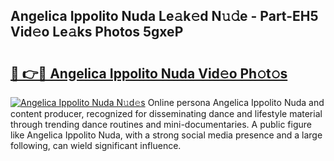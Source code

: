 ## Angelica Ippolito Nuda Le𝚊k𝚎d N𝚞𝚍e - Part-EH5 Vid𝚎o Le𝚊ks Photos 5gxeP

# <h2><a href="http://fbeyfdz.evod.top/?m=Angelica+Ippolito+Nuda">🔗 👉🔴 Angelica Ippolito Nuda Vid𝚎o Ph𝚘t𝚘s</a></h2>

[![Angelica Ippolito Nuda N𝚞d𝚎s](https://i.imgur.com/8V9OHl7.gif)](http://fbeyfdz.evod.top/?m=Angelica+Ippolito+Nuda)
Online persona Angelica Ippolito Nuda and content producer, recognized for disseminating dance and lifestyle material through trending dance routines and mini-documentaries. A public figure like Angelica Ippolito Nuda, with a strong social media presence and a large following, can wield significant influence. 

